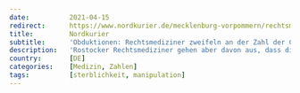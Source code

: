```yaml
---
date:          2021-04-15
redirect:      https://www.nordkurier.de/mecklenburg-vorpommern/rechtsmediziner-zweifeln-an-der-zahl-der-corona-toten-1543142804.html
title:         Nordkurier
subtitle:      'Obduktionen: Rechtsmediziner zweifeln an der Zahl der Corona-Toten'
description:   'Rostocker Rechtsmediziner gehen aber davon aus, dass die Zahl der Corona-Toten in der Statistik zu hoch ist. Das Gesundheitsministerium von MV will das näher untersuchen.'
country:       [DE]
categories:    [Medizin, Zahlen]
tags:          [sterblichkeit, manipulation]
---
```

